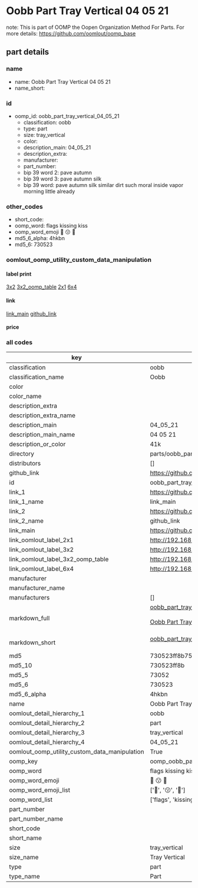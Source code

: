 # Oobb Part Tray Vertical 04 05 21  

note: This is part of OOMP the Oopen Organization Method For Parts. For more details: https://github.com/oomlout/oomp_base

##  part details





### name
* name: Oobb Part Tray Vertical 04 05 21
* name_short: 
### id
* oomp_id: oobb_part_tray_vertical_04_05_21
  * classification: oobb
  * type: part
  * size: tray_vertical
  * color: 
  * description_main: 04_05_21
  * description_extra: 
  * manufacturer: 
  * part_number: 
  * bip 39 word 2: pave autumn
  * bip 39 word 3: pave autumn silk
  * bip 39 word: pave autumn silk similar dirt such moral inside vapor morning little already

### other_codes
* short_code: 
* oomp_word: flags kissing kiss
* oomp_word_emoji :flags: :kissing: :kiss:
* md5_6_alpha: 4hkbn
* md5_6: 730523






### oomlout_oomp_utility_custom_data_manipulation
#### label print
[3x2](http://192.168.1.245:1112/?label=oomp%204hkbn)
[3x2_oomp_table](http://192.168.1.107:1112/?label=oomp%204hkbn)
[2x1](http://192.168.1.242:1112/?label=oomp%204hkbn)
[6x4](http://192.168.1.55:1112/?label=oomp%204hkbn)    

#### link

[link_main](https://github.com/oomlout/oomlout_oomp_current_version_messy/tree/main/parts/oobb_part_tray_vertical_04_05_21) [github_link](https://github.com/oomlout/oomlout_oomp_part_src/tree/main/parts/oobb_part_tray_vertical_04_05_21)                             

#### price







### all codes 
| key | value |  
| --- | --- |  
| classification | oobb |  
| classification_name | Oobb |  
| color |  |  
| color_name |  |  
| description_extra |  |  
| description_extra_name |  |  
| description_main | 04_05_21 |  
| description_main_name | 04 05 21 |  
| description_or_color | 41k |  
| directory | parts/oobb_part_tray_vertical_04_05_21 |  
| distributors | [] |  
| github_link | https://github.com/oomlout/oomlout_oomp_part_src/tree/main/parts/oobb_part_tray_vertical_04_05_21 |  
| id | oobb_part_tray_vertical_04_05_21 |  
| link_1 | https://github.com/oomlout/oomlout_oomp_current_version_messy/tree/main/parts/oobb_part_tray_vertical_04_05_21 |  
| link_1_name | link_main |  
| link_2 | https://github.com/oomlout/oomlout_oomp_part_src/tree/main/parts/oobb_part_tray_vertical_04_05_21 |  
| link_2_name | github_link |  
| link_main | https://github.com/oomlout/oomlout_oomp_current_version_messy/tree/main/parts/oobb_part_tray_vertical_04_05_21 |  
| link_oomlout_label_2x1 | http://192.168.1.242:1112/?label=oomp%204hkbn |  
| link_oomlout_label_3x2 | http://192.168.1.245:1112/?label=oomp%204hkbn |  
| link_oomlout_label_3x2_oomp_table | http://192.168.1.107:1112/?label=oomp%204hkbn |  
| link_oomlout_label_6x4 | http://192.168.1.55:1112/?label=oomp%204hkbn |  
| manufacturer |  |  
| manufacturer_name |  |  
| manufacturers | [] |  
| markdown_full | [oobb_part_tray_vertical_04_05_21](https://github.com/oomlout/oomlout_oomp_current_version_messy/tree/main/parts/oobb_part_tray_vertical_04_05_21)<br>[](https://github.com/oomlout/oomlout_oomp_current_version_messy/tree/main/parts/oobb_part_tray_vertical_04_05_21)<br>[Oobb Part Tray Vertical 04 05 21](https://github.com/oomlout/oomlout_oomp_current_version_messy/tree/main/parts/oobb_part_tray_vertical_04_05_21)<br><br> |  
| markdown_short | [oobb_part_tray_vertical_04_05_21](https://github.com/oomlout/oomlout_oomp_current_version_messy/tree/main/parts/oobb_part_tray_vertical_04_05_21)<br><br> |  
| md5 | 730523ff8b7531f7619f5c8f9103ed0c |  
| md5_10 | 730523ff8b |  
| md5_5 | 73052 |  
| md5_6 | 730523 |  
| md5_6_alpha | 4hkbn |  
| name | Oobb Part Tray Vertical 04 05 21 |  
| oomlout_detail_hierarchy_1 | oobb |  
| oomlout_detail_hierarchy_2 | part |  
| oomlout_detail_hierarchy_3 | tray_vertical |  
| oomlout_detail_hierarchy_4 | 04_05_21 |  
| oomlout_oomp_utility_custom_data_manipulation | True |  
| oomp_key | oomp_oobb_part_tray_vertical_04_05_21 |  
| oomp_word | flags kissing kiss |  
| oomp_word_emoji | :flags: :kissing: :kiss: |  
| oomp_word_emoji_list | [':flags:', ':kissing:', ':kiss:'] |  
| oomp_word_list | ['flags', 'kissing', 'kiss'] |  
| part_number |  |  
| part_number_name |  |  
| short_code |  |  
| short_name |  |  
| size | tray_vertical |  
| size_name | Tray Vertical |  
| type | part |  
| type_name | Part |  
